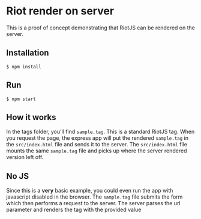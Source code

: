 # Riot render on server

This is a proof of concept demonstrating that RiotJS can be rendered on the 
server.

## Installation

`$ npm install`

## Run

`$ npm start`

## How it works

In the tags folder, you'll find `sample.tag`. This is a standard RiotJS tag. 
When you request the page, the express app will put the rendered `sample.tag` in
the `src/index.html` file and sends it to the server. The `src/index.html` file 
mounts the same `sample.tag` file and picks up where the server rendered version
left off.

## No JS

Since this is a __very__ basic example, you could even run the app with 
javascript disabled in the browser. The `sample.tag` file submits the form which 
then performs a request to the server. The server parses the url parameter and 
renders the tag with the provided value
